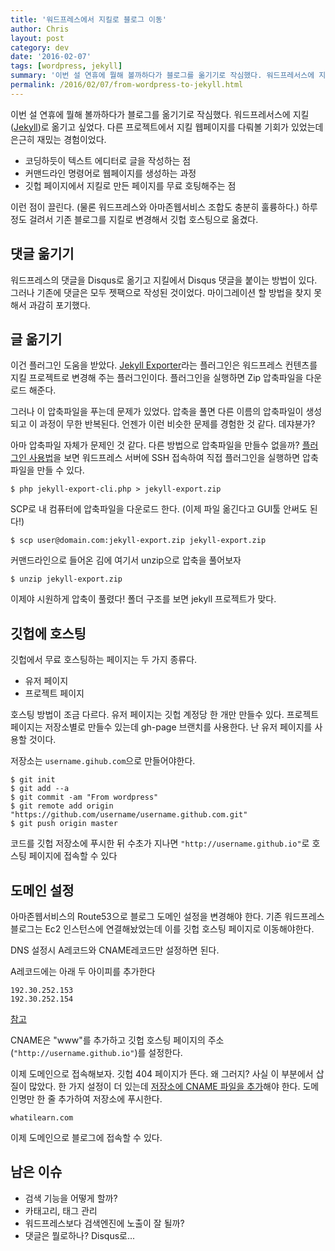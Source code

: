 ```yaml
---
title: '워드프레스에서 지킬로 블로그 이동'
author: Chris
layout: post
category: dev
date: '2016-02-07'
tags: [wordpress, jekyll]
summary: '이번 설 연휴에 뭘해 볼까하다가 블로그를 옮기기로 작심했다. 워드프레서스에 지킬로 옮기고 싶었다.'
permalink: /2016/02/07/from-wordpress-to-jekyll.html
---
```


이번 설 연휴에 뭘해 볼까하다가 블로그를 옮기기로 작심했다. 워드프레서스에 지킬([Jekyll](http://jekyllrb.com/))로 옮기고 싶었다.
다른 프로젝트에서 지킬 웹페이지를 다뤄볼 기회가 있었는데 은근히 재밌는 경험이었다.

* 코딩하듯이 텍스트 에디터로 글을 작성하는 점
* 커맨드라인 명령어로 웹페이지를 생성하는 과정
* 깃헙 페이지에서 지킬로 만든 페이지를 무료 호팅해주는 점

이런 점이 끌린다. (물론 워드프레스와 아마존웹서비스 조합도 충분히 훌륭하다.) 하루정도 걸려서 기존 블로그를
지킬로 변경해서 깃헙 호스팅으로 옮겼다.


## 댓글 옮기기

워드프레스의 댓글을 Disqus로 옮기고 지킬에서 Disqus 댓글을 붙이는 방법이 있다. 그러나 기존에 댓글은
모두 젯팩으로 작성된 것이었다. 마이그레이션 할 방법을 찾지 못해서 과감히 포기했다.


## 글 옮기기

이건 플러그인 도움을 받았다. [Jekyll Exporter](https://wordpress.org/plugins/jekyll-exporter/)라는
플러그인은 워드프레스 컨텐츠를 지킬 프로젝트로 변경해 주는 플러그인이다. 플러그인을 실행하면 Zip 압축파일을
다운로드 해준다.

그러나 이 압축파일을 푸는데 문제가 있었다. 압축을 풀면 다른 이름의 압축파일이 생성되고 이 과정이
무한 반복된다. 언젠가 이런 비슷한 문제를 경험한 것 같다. 데쟈뷴가?

아마 압축파일 자체가 문제인 것 같다. 다른 방법으로 압축파일을 만들수 없을까?
[플러그인 사용법](https://github.com/benbalter/wordpress-to-jekyll-exporter#command-line-usage)을 보면
워드프레스 서버에 SSH 접속하여 직접 플러그인을 실행하면 압축파일을 만들 수 있다.

```
$ php jekyll-export-cli.php > jekyll-export.zip
```

SCP로 내 컴퓨터에 압축파일을 다운로드 한다. (이제 파일 옮긴다고 GUI툴 안써도 된다!)

```
$ scp user@domain.com:jekyll-export.zip jekyll-export.zip
```

커맨드라인으로 들어온 김에 여기서 unzip으로 압축을 풀어보자

```
$ unzip jekyll-export.zip
```

이제야 시원하게 압축이 풀렸다! 폴더 구조를 보면 jekyll 프로젝트가 맞다.


## 깃헙에 호스팅

깃헙에서 무료 호스팅하는 페이지는 두 가지 종류다.

* 유저 페이지
* 프로젝트 페이지

호스팅 방법이 조금 다르다. 유저 페이지는 깃헙 계정당 한 개만 만들수 있다. 프로젝트 페이지는 저장소별로
만들수 있는데 gh-page 브랜치를 사용한다. 난 유저 페이지를 사용할 것이다.

저장소는 `username.gihub.com`으로 만들어야한다.

```
$ git init
$ git add --a
$ git commit -am "From wordpress"
$ git remote add origin "https://github.com/username/username.github.com.git"
$ git push origin master
```

코드를 깃헙 저장소에 푸시한 뒤 수초가 지나면 `"http://username.github.io"`로 호스팅 페이지에 접속할 수 있다


## 도메인 설정

아마존웹서비스의 Route53으로 블로그 도메인 설정을 변경해야 한다. 기존 워드프레스 블로그는 Ec2 인스턴스에
연결해놨었는데 이를 깃헙 호스팅 페이지로 이동해야한다.  

DNS 설정시 A레코드와 CNAME레코드만 설정하면 된다.

A레코드에는 아래 두 아이피를 추가한다

```
192.30.252.153
192.30.252.154
```

[참고](http://sophiafeng.com/technical/2015/02/12/setting-up-custom-domain-name-with-github-pages-and-amazon-route-53/)

CNAME은 "www"를 추가하고 깃헙 호스팅 페이지의 주소(`"http://username.github.io"`)를 설정한다.

이제 도메인으로 접속해보자. 깃헙 404 페이지가 뜬다. 왜 그러지? 사실 이 부분에서 삽질이 많았다.
한 가지 설정이 더 있는데 [저장소에 CNAME 파일을 추가](https://help.github.com/articles/adding-a-cname-file-to-your-repository/)해야 한다.
도메인명만 한 줄 추가하여 저장소에 푸시한다.

```
whatilearn.com
```

이제 도메인으로 블로그에 접속할 수 있다.


## 남은 이슈

* 검색 기능을 어떻게 할까?
* 카태고리, 태그 관리
* 워드프레스보다 검색엔진에 노출이 잘 될까?
* 댓글은 뭘로하나? Disqus로...
